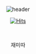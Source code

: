 <div align="center">
  
![header](https://capsule-render.vercel.app/api?type=soft&color=000000&weight=100%&height=100&section=header&text=SEE&nbsp;IT&nbsp;FIX&nbsp;IT&nbsp;SORTED&fontColor=ffffff&fontSize=30&animation=fadeIn&fontAlignY=55)
</div>

<div align="center">
  
[![Hits](https://hits.seeyoufarm.com/api/count/incr/badge.svg?url=https%3A%2F%2Fgithub.com%2Fzzsezz%2Fhit-counter&count_bg=%23000000&title_bg=%23000000&icon=github.svg&icon_color=%23FFFFFF&title=HEY&edge_flat=true)](https://hits.seeyoufarm.com)</div>

</br>
<!--  <a style="text-decoration: !important none;" target="_blank" href="https://www.instagram.com/zzsezz/">:link:</a>
  -->
<div align="center">
<p>재미따</p>
</div>
